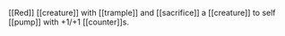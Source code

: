 [[Red]] [[creature]] with [[trample]] and [[sacrifice]] a [[creature]] to self [[pump]] with +1/+1 [[counter]]s.